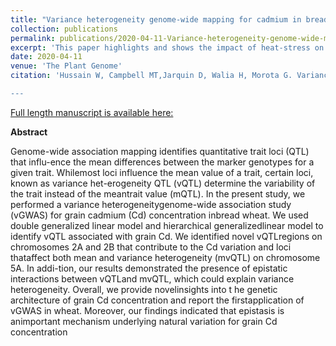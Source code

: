 ```yaml
---
title: "Variance heterogeneity genome-wide mapping for cadmium in bread wheat reveals novel genomic loci and epistatic interactions."
collection: publications
permalink: publications/2020-04-11-Variance-heterogeneity-genome-wide-mapping-for-cadmium-in-bread-wheat-reveals-novel-genomic-loci-and-epistatic-interactions
excerpt: 'This paper highlights and shows the impact of heat-stress on rice developing grains'
date: 2020-04-11
venue: 'The Plant Genome'
citation: 'Hussain W, Campbell MT,Jarquin D, Walia H, Morota G. Variance heterogeneitygenome-wide mapping for cadmium in bread wheatreveals novel genomic loci and epistatic interactions.Plant Genome. 2020;e20011.

---
```

<a href='https://doi.org/10.1002/tpg2.20011'>Full length manuscript is available here:</a>

**Abstract**

Genome-wide association mapping identifies quantitative trait loci (QTL) that influ-ence the mean differences between the marker genotypes for a given trait. Whilemost loci influence the mean value of a trait, certain loci, known as variance het-erogeneity QTL (vQTL) determine the variability of the trait instead of the meantrait value (mQTL). In the present study, we performed a variance heterogeneitygenome-wide association study (vGWAS) for grain cadmium (Cd) concentration inbread wheat. We used double generalized linear model and hierarchical generalizedlinear model to identify vQTL associated with grain Cd. We identified novel vQTLregions on chromosomes 2A and 2B that contribute to the Cd variation and loci thataffect both mean and variance heterogeneity (mvQTL) on chromosome 5A. In addi-tion, our results demonstrated the presence of epistatic interactions between vQTLand mvQTL, which could explain variance heterogeneity. Overall, we provide novelinsights into t he genetic architecture of grain Cd concentration and report the firstapplication of vGWAS in wheat. Moreover, our findings indicated that epistasis is animportant mechanism underlying natural variation for grain Cd concentration